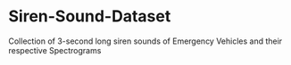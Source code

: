 # Siren-Sound-Dataset
Collection of 3-second long siren sounds of Emergency Vehicles and their respective Spectrograms
